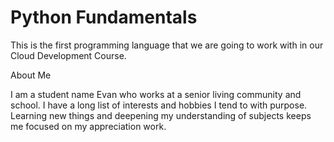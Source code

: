 # Python Fundamentals
  This is the first programming language that we are going to work with in our Cloud Development Course.
  
About Me

  I am a student name Evan who works at a senior living community and school. I have a long list of interests and hobbies I tend to with     purpose.
  Learning new things and deepening my understanding of subjects keeps me focused on my appreciation work.
